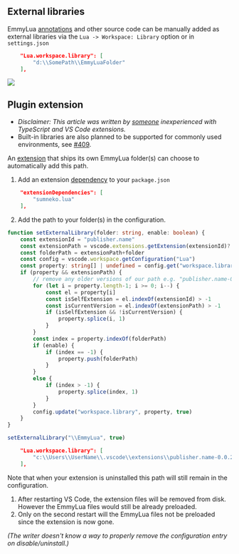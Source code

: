 ## External libraries
EmmyLua [annotations](https://github.com/sumneko/lua-language-server/wiki/EmmyLua-Annotations) and other source code can be manually added as external libraries via the `Lua -> Workspace: Library` option or in `settings.json`
```json
	"Lua.workspace.library": [
		"d:\\SomePath\\EmmyLuaFolder"
	],
```
![](https://user-images.githubusercontent.com/1073877/115629918-7f3f0d00-a303-11eb-954f-134cb646c030.png)

## Plugin extension
* _Disclaimer: This article was written by [someone](https://github.com/sumneko/lua-language-server/issues/417) inexperienced with TypeScript and VS Code extensions._
* Built-in libraries are also planned to be supported for commonly used environments, see [#409](https://github.com/sumneko/lua-language-server/issues/409).

An [extension](https://code.visualstudio.com/api/get-started/your-first-extension) that ships its own EmmyLua folder(s) can choose to automatically add this path.

1. Add an extension [dependency](https://code.visualstudio.com/api/references/extension-manifest) to your `package.json`
```json
	"extensionDependencies": [
		"sumneko.lua"
	],
```

2.  Add the path to your folder(s) in the configuration.
```ts
function setExternalLibrary(folder: string, enable: boolean) {
	const extensionId = "publisher.name"
	const extensionPath = vscode.extensions.getExtension(extensionId)?.extensionPath
	const folderPath = extensionPath+folder
	const config = vscode.workspace.getConfiguration("Lua")
	const property: string[] | undefined = config.get("workspace.library")
	if (property && extensionPath) {
		// remove any older versions of our path e.g. "publisher.name-0.0.1"
		for (let i = property.length-1; i >= 0; i--) {
			const el = property[i]
			const isSelfExtension = el.indexOf(extensionId) > -1
			const isCurrentVersion = el.indexOf(extensionPath) > -1
			if (isSelfExtension && !isCurrentVersion) {
				property.splice(i, 1)
			}
		}
		const index = property.indexOf(folderPath)
		if (enable) {
			if (index == -1) {
				property.push(folderPath)
			}
		}
		else {
			if (index > -1) {
				property.splice(index, 1)
			}
		}
		config.update("workspace.library", property, true)
	}
}

setExternalLibrary("\\EmmyLua", true)
```
```json
    "Lua.workspace.library": [
        "c:\\Users\\UserName\\.vscode\\extensions\\publisher.name-0.0.2\\EmmyLua"
    ],
```
Note that when your extension is uninstalled this path will still remain in the configuration.
1. After restarting VS Code, the extension files will be removed from disk. However the EmmyLua files would still be already preloaded.
2. Only on the second restart will the EmmyLua files not be preloaded since the extension is now gone.

_(The writer doesn't know a way to properly remove the configuration entry on disable/uninstall.)_